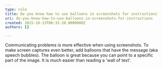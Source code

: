 ```yaml
---
type: rule
title: Do you know how to use balloons in screenshots for instructions?
uri: do-you-know-how-to-use-balloons-in-screenshots-for-instructions
created: 2015-10-13T00:33:20.0000000Z
authors: []

---
```




<span class='intro'> <p>
          Communicating problems is more effective when using screenshots. To make screen captures even 
          better, add balloons that have the message (aka speech bubbles). The balloon is great because 
          you can point to a specific part of the image. It is much easier than reading a 'wall of text'.
          </p>   </span>




